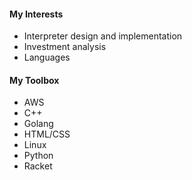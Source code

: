 #### My Interests

* Interpreter design and implementation
* Investment analysis
* Languages

#### My Toolbox

* AWS
* C++
* Golang
* HTML/CSS
* Linux
* Python
* Racket

